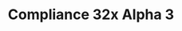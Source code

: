 ---
layout: post
title: Compliance 32x Alpha 3
permalink: /compliance32x/A3
header-img: https://database.faithfulpack.net/images/website/posts/32x/A3.jpg

long_text: |
  Another friday, another Compliance alpha! This time, thanks to our awesome contributors, we're adding items, improving and adding blocks and much more!
  <br><br>
  <strong>DISCLAIMER:</strong> As indicated by the Alpha tag, this version is very work-in-progress, and as such contains a some placeholder textures. It is not the final look of the pack; many textures will have to be edited to match the general stylistic direction of the pack.
  <br><br>
  Stay tuned for future updates!

main_changelog: changelogs/compliance32

download:
  - Java - 1.16.4 (GitHub):
    - https://github.com/Faithful-Resource-Pack/Resource-Pack-32x/releases/download/alpha-3/Compliance-32x-Alpha-3.zip

---